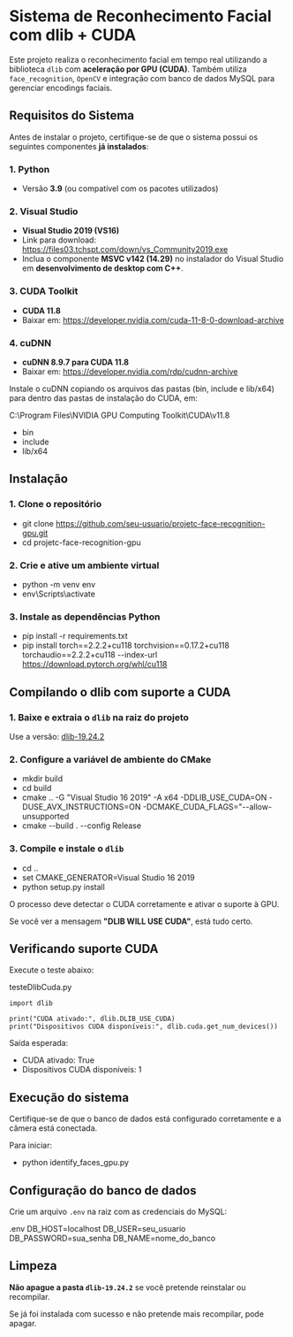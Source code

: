 # Sistema de Reconhecimento Facial com dlib + CUDA

Este projeto realiza o reconhecimento facial em tempo real utilizando a biblioteca `dlib` com **aceleração por GPU (CUDA)**. Também utiliza `face_recognition`, `OpenCV` e integração com banco de dados MySQL para gerenciar encodings faciais.

## Requisitos do Sistema

Antes de instalar o projeto, certifique-se de que o sistema possui os seguintes componentes **já instalados**:

### 1. Python

- Versão **3.9** (ou compatível com os pacotes utilizados)

### 2. Visual Studio

- **Visual Studio 2019 (VS16)**  
- Link para download: https://files03.tchspt.com/down/vs_Community2019.exe
- Inclua o componente **MSVC v142 (14.29)** no instalador do Visual Studio em **desenvolvimento de desktop com C++**.

### 3. CUDA Toolkit

- **CUDA 11.8**  
- Baixar em: https://developer.nvidia.com/cuda-11-8-0-download-archive

### 4. cuDNN

- **cuDNN 8.9.7 para CUDA 11.8**  
- Baixar em: https://developer.nvidia.com/rdp/cudnn-archive

Instale o cuDNN copiando os arquivos das pastas (bin, include e lib/x64) para dentro das pastas de instalação do CUDA, em:

C:\Program Files\NVIDIA GPU Computing Toolkit\CUDA\v11.8

- bin
- include
- lib/x64

## Instalação

### 1. Clone o repositório

- git clone https://github.com/seu-usuario/projetc-face-recognition-gpu.git
- cd projetc-face-recognition-gpu

### 2. Crie e ative um ambiente virtual

- python -m venv env
- env\Scripts\activate

### 3. Instale as dependências Python

- pip install -r requirements.txt
- pip install torch==2.2.2+cu118 torchvision==0.17.2+cu118 torchaudio==2.2.2+cu118 --index-url https://download.pytorch.org/whl/cu118

## Compilando o dlib com suporte a CUDA

### 1. Baixe e extraia o `dlib` na raiz do projeto

Use a versão: [dlib-19.24.2](https://github.com/davisking/dlib/releases/tag/v19.24)

### 2. Configure a variável de ambiente do CMake

- mkdir build
- cd build
- cmake .. -G "Visual Studio 16 2019" -A x64 -DDLIB_USE_CUDA=ON -DUSE_AVX_INSTRUCTIONS=ON -DCMAKE_CUDA_FLAGS="--allow-unsupported
- cmake --build . --config Release

### 3. Compile e instale o `dlib`

- cd ..
- set CMAKE_GENERATOR=Visual Studio 16 2019
- python setup.py install

O processo deve detectar o CUDA corretamente e ativar o suporte à GPU.  

Se você ver a mensagem **"DLIB WILL USE CUDA"**, está tudo certo.

## Verificando suporte CUDA

Execute o teste abaixo:

  testeDlibCuda.py

    import dlib

    print("CUDA ativado:", dlib.DLIB_USE_CUDA)
    print("Dispositivos CUDA disponíveis:", dlib.cuda.get_num_devices())


Saída esperada:

- CUDA ativado: True
- Dispositivos CUDA disponíveis: 1

## Execução do sistema

Certifique-se de que o banco de dados está configurado corretamente e a câmera está conectada.

Para iniciar:

- python identify_faces_gpu.py

## Configuração do banco de dados

Crie um arquivo `.env` na raiz com as credenciais do MySQL:

  .env
    DB_HOST=localhost
    DB_USER=seu_usuario
    DB_PASSWORD=sua_senha
    DB_NAME=nome_do_banco

## Limpeza

**Não apague a pasta `dlib-19.24.2`** se você pretende reinstalar ou recompilar.  

Se já foi instalada com sucesso e não pretende mais recompilar, pode apagar.

